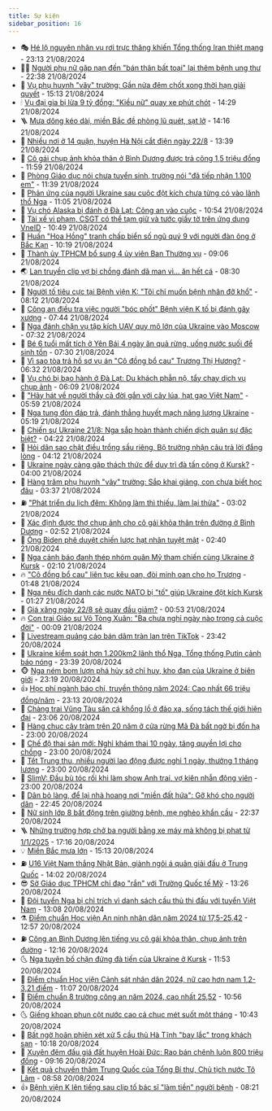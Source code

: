 ```yaml
---
title: Sự kiện
sidebar_position: 16
---
```


<!-- dantri-su-kien:START -->
- 🎭 [Hé lộ nguyên nhân vụ rơi trực thăng khiến Tổng thống Iran thiệt mạng](https://dantri.com.vn/the-gioi/he-lo-nguyen-nhan-vu-roi-truc-thang-khien-tong-thong-iran-thiet-mang-20240822054457999.htm) - 23:13 21/08/2024
- 👨‍🏫 [Người phụ nữ gặp nạn đến &quot;bán thân bất toại&quot; lại thêm bệnh ung thư](https://dantri.com.vn/tam-long-nhan-ai/nguoi-phu-nu-gap-nan-den-ban-than-bat-toai-lai-them-benh-ung-thu-20240813143501654.htm) - 22:38 21/08/2024
- 🌮 [Vụ phụ huynh &quot;vây&quot; trường: Gần nửa đêm chốt xong thời hạn giải quyết](https://dantri.com.vn/giao-duc/vu-phu-huynh-vay-truong-gan-nua-dem-chot-xong-thoi-han-giai-quyet-20240821215801538.htm) - 15:13 21/08/2024
- 🕯 [Vụ đại gia bị lừa 9 tỷ đồng: &quot;Kiều nữ&quot; quay xe phút chót](https://dantri.com.vn/phap-luat/vu-dai-gia-bi-lua-9-ty-dong-kieu-nu-quay-xe-phut-chot-20240821141857293.htm) - 14:29 21/08/2024
- 🪜 [Mưa dông kéo dài, miền Bắc đề phòng lũ quét, sạt lở](https://dantri.com.vn/xa-hoi/mua-dong-keo-dai-mien-bac-de-phong-lu-quet-sat-lo-20240821210242596.htm) - 14:16 21/08/2024
- 🐘 [Nhiều nơi ở 14 quận, huyện Hà Nội cắt điện ngày 22/8](https://dantri.com.vn/kinh-doanh/nhieu-noi-o-14-quan-huyen-ha-noi-cat-dien-ngay-228-20240821201138071.htm) - 13:39 21/08/2024
- 🤔 [Cô gái chụp ảnh khỏa thân ở Bình Dương được trả công 1,5 triệu đồng](https://dantri.com.vn/xa-hoi/co-gai-chup-anh-khoa-than-o-binh-duong-duoc-tra-cong-15-trieu-dong-20240821185041514.htm) - 11:59 21/08/2024
- 🧠 [Phòng Giáo dục nói chưa tuyển sinh, trường nói &quot;đã tiếp nhận 1.100 em&quot;](https://dantri.com.vn/giao-duc/phong-giao-duc-noi-chua-tuyen-sinh-truong-noi-da-tiep-nhan-1100-em-20240821182759465.htm) - 11:39 21/08/2024
- 📝 [Phản ứng của người Ukraine sau cuộc đột kích chưa từng có vào lãnh thổ Nga](https://dantri.com.vn/the-gioi/phan-ung-cua-nguoi-ukraine-sau-cuoc-dot-kich-chua-tung-co-vao-lanh-tho-nga-20240821161309232.htm) - 11:05 21/08/2024
- 🦏 [Vụ chó Alaska bị đánh ở Đà Lạt: Công an vào cuộc](https://dantri.com.vn/du-lich/vu-cho-alaska-bi-danh-o-da-lat-cong-an-vao-cuoc-20240821173514183.htm) - 10:54 21/08/2024
- 🥰 [Tài xế vi phạm, CSGT có thể tạm giữ và tước giấy tờ trên ứng dụng VneID](https://dantri.com.vn/xa-hoi/tai-xe-vi-pham-csgt-co-the-tam-giu-va-tuoc-giay-to-tren-ung-dung-vneid-20240821172011592.htm) - 10:49 21/08/2024
- 🤗 [Huấn &quot;Hoa Hồng&quot; tranh chấp biển số ngũ quý 9 với người đàn ông ở Bắc Kạn](https://dantri.com.vn/xa-hoi/huan-hoa-hong-tranh-chap-bien-so-ngu-quy-9-voi-nguoi-dan-ong-o-bac-kan-20240821171035065.htm) - 10:19 21/08/2024
- 🌈 [Thành ủy TPHCM bổ sung 4 ủy viên Ban Thường vụ](https://dantri.com.vn/xa-hoi/thanh-uy-tphcm-bo-sung-4-uy-vien-ban-thuong-vu-20240821155616419.htm) - 09:06 21/08/2024
- 🌏 [Lan truyền clip vợ bị chồng đánh dã man vì... ăn hết cá](https://dantri.com.vn/an-sinh/lan-truyen-clip-vo-bi-chong-danh-da-man-vi-an-het-ca-20240821150928688.htm) - 08:30 21/08/2024
- 💄 [Người tố tiêu cực tại Bệnh viện K: &quot;Tôi chỉ muốn bệnh nhân đỡ khổ&quot;](https://dantri.com.vn/suc-khoe/nguoi-to-tieu-cuc-tai-benh-vien-k-toi-chi-muon-benh-nhan-do-kho-20240821120738228.htm) - 08:12 21/08/2024
- 👺 [Công an điều tra việc người &quot;bóc phốt&quot; Bệnh viện K tố bị đánh gãy xương](https://dantri.com.vn/phap-luat/cong-an-dieu-tra-viec-nguoi-boc-phot-benh-vien-k-to-bi-danh-gay-xuong-20240821143244153.htm) - 07:44 21/08/2024
- 👹 [Nga đánh chặn vụ tập kích UAV quy mô lớn của Ukraine vào Moscow](https://dantri.com.vn/the-gioi/nga-danh-chan-vu-tap-kich-uav-quy-mo-lon-cua-ukraine-vao-moscow-20240821142737885.htm) - 07:32 21/08/2024
- 🌊 [Bé 6 tuổi mất tích ở Yên Bái 4 ngày ăn quả rừng, uống nước suối để sinh tồn](https://dantri.com.vn/xa-hoi/be-6-tuoi-mat-tich-o-yen-bai-4-ngay-an-qua-rung-uong-nuoc-suoi-de-sinh-ton-20240821141822424.htm) - 07:30 21/08/2024
- 🤠 [Vì sao tòa trả hồ sơ vụ án &quot;Cô đồng bổ cau&quot; Trương Thị Hương?](https://dantri.com.vn/phap-luat/vi-sao-toa-tra-ho-so-vu-an-co-dong-bo-cau-truong-thi-huong-20240821132435671.htm) - 06:32 21/08/2024
- 🎊 [Vụ chó bị bạo hành ở Đà Lạt: Du khách phẫn nộ, tẩy chay dịch vụ chụp ảnh](https://dantri.com.vn/du-lich/vu-cho-bi-bao-hanh-o-da-lat-du-khach-phan-no-tay-chay-dich-vu-chup-anh-20240821130214527.htm) - 06:09 21/08/2024
- 🐘 [&quot;Hãy hát về người thầy cả đời gắn với cây lúa, hạt gạo Việt Nam&quot;](https://dantri.com.vn/xa-hoi/hay-hat-ve-nguoi-thay-ca-doi-gan-voi-cay-lua-hat-gao-viet-nam-20240821121330808.htm) - 05:59 21/08/2024
- 💂 [Nga tung đòn đáp trả, đánh thẳng huyết mạch năng lượng Ukraine](https://dantri.com.vn/the-gioi/nga-tung-don-dap-tra-danh-thang-huyet-mach-nang-luong-ukraine-20240821114201749.htm) - 05:19 21/08/2024
- 👹 [Chiến sự Ukraine 21/8: Nga sắp hoàn thành chiến dịch quân sự đặc biệt?](https://dantri.com.vn/the-gioi/chien-su-ukraine-218-nga-sap-hoan-thanh-chien-dich-quan-su-dac-biet-20240821112048168.htm) - 04:22 21/08/2024
- 🦒 [Hỏi dân sao chặt điều trồng sầu riêng, Bộ trưởng nhận câu trả lời đắng lòng](https://dantri.com.vn/xa-hoi/hoi-dan-sao-chat-dieu-trong-sau-rieng-bo-truong-nhan-cau-tra-loi-dang-long-20240821110442231.htm) - 04:12 21/08/2024
- 🗽 [Ukraine ngày càng gặp thách thức để duy trì đà tấn công ở Kursk?](https://dantri.com.vn/the-gioi/ukraine-ngay-cang-gap-thach-thuc-de-duy-tri-da-tan-cong-o-kursk-20240821101149852.htm) - 04:00 21/08/2024
- 💄 [Hàng trăm phụ huynh &quot;vây&quot; trường: Sắp khai giảng, con chưa biết học đâu](https://dantri.com.vn/giao-duc/hang-tram-phu-huynh-vay-truong-sap-khai-giang-con-chua-biet-hoc-dau-20240821095934966.htm) - 03:37 21/08/2024
- ⛽️ [&quot;Phát triển du lịch đêm: Không làm thì thiếu, làm lại thừa&quot;](https://dantri.com.vn/xa-hoi/phat-trien-du-lich-dem-khong-lam-thi-thieu-lam-lai-thua-20240821081648411.htm) - 03:02 21/08/2024
- 🥷 [Xác định được thợ chụp ảnh cho cô gái khỏa thân trên đường ở Bình Dương](https://dantri.com.vn/xa-hoi/xac-dinh-duoc-tho-chup-anh-cho-co-gai-khoa-than-tren-duong-o-binh-duong-20240821093903358.htm) - 02:52 21/08/2024
- 🤖 [Ông Biden phê duyệt chiến lược hạt nhân tuyệt mật](https://dantri.com.vn/the-gioi/ong-biden-phe-duyet-chien-luoc-hat-nhan-tuyet-mat-20240821092146878.htm) - 02:40 21/08/2024
- 🌊 [Nga cảnh báo đanh thép nhóm quân Mỹ tham chiến cùng Ukraine ở Kursk](https://dantri.com.vn/the-gioi/nga-canh-bao-danh-thep-nhom-quan-my-tham-chien-cung-ukraine-o-kursk-20240821081352242.htm) - 02:10 21/08/2024
- 🔥 [&quot;Cô đồng bổ cau&quot; liên tục kêu oan, đòi minh oan cho họ Trương](https://dantri.com.vn/phap-luat/co-dong-bo-cau-lien-tuc-keu-oan-doi-minh-oan-cho-ho-truong-20240821061018671.htm) - 01:48 21/08/2024
- 🦏 [Nga nêu đích danh các nước NATO bị &quot;tố&quot; giúp Ukraine đột kích Kursk](https://dantri.com.vn/the-gioi/nga-neu-dich-danh-cac-nuoc-nato-bi-to-giup-ukraine-dot-kich-kursk-20240821073637583.htm) - 01:27 21/08/2024
- 🐘 [Giá xăng ngày 22/8 sẽ quay đầu giảm?](https://dantri.com.vn/kinh-doanh/gia-xang-ngay-228-se-quay-dau-giam-20240821074522767.htm) - 00:53 21/08/2024
- 🔥 [Con trai Giáo sư Võ Tòng Xuân: &quot;Ba chưa nghỉ ngày nào trong cả cuộc đời&quot;](https://dantri.com.vn/xa-hoi/con-trai-giao-su-vo-tong-xuan-ba-chua-nghi-ngay-nao-trong-ca-cuoc-doi-20240820220847337.htm) - 00:09 21/08/2024
- 💼 [Livestream quảng cáo bán dâm tràn lan trên TikTok](https://dantri.com.vn/suc-manh-so/livestream-quang-cao-ban-dam-tran-lan-tren-tiktok-20240820235959488.htm) - 23:42 20/08/2024
- 🚀 [Ukraine kiểm soát hơn 1.200km2 lãnh thổ Nga, Tổng thống Putin cảnh báo nóng](https://dantri.com.vn/the-gioi/ukraine-kiem-soat-hon-1200km2-lanh-tho-nga-tong-thong-putin-canh-bao-nong-20240821062508078.htm) - 23:39 20/08/2024
- 🐵 [Nga ném bom lượn phá hủy sở chỉ huy, kho đạn của Ukraine ở biên giới](https://dantri.com.vn/the-gioi/nga-nem-bom-luon-pha-huy-so-chi-huy-kho-dan-cua-ukraine-o-bien-gioi-20240820223707393.htm) - 23:19 20/08/2024
- 👍 [Học phí ngành báo chí, truyền thông năm 2024: Cao nhất 66 triệu đồng/năm](https://dantri.com.vn/giao-duc/hoc-phi-nganh-bao-chi-truyen-thong-nam-2024-cao-nhat-66-trieu-dongnam-20240820203459751.htm) - 23:13 20/08/2024
- 🚦 [Chàng trai Vũng Tàu săn cá khổng lồ ở đảo xa, sống tách thế giới hiện đại](https://dantri.com.vn/du-lich/chang-trai-vung-tau-san-ca-khong-lo-o-dao-xa-song-tach-the-gioi-hien-dai-20240818213504367.htm) - 23:06 20/08/2024
- 🥸 [Hàng chục cây tràm trên 20 năm ở cửa rừng Mã Đà bất ngờ bị đốn hạ](https://dantri.com.vn/xa-hoi/hang-chuc-cay-tram-tren-20-nam-o-cua-rung-ma-da-bat-ngo-bi-don-ha-20240820151700551.htm) - 23:00 20/08/2024
- 🥷 [Chế độ thai sản mới: Nghỉ khám thai 10 ngày, tăng quyền lợi cho chồng](https://dantri.com.vn/an-sinh/che-do-thai-san-moi-nghi-kham-thai-10-ngay-tang-quyen-loi-cho-chong-20240820114915227.htm) - 23:00 20/08/2024
- 🤡 [Tết Trung thu, nhiều người lao động được nghỉ 1 ngày, thưởng 1 tháng lương](https://dantri.com.vn/lao-dong-viec-lam/tet-trung-thu-nhieu-nguoi-lao-dong-duoc-nghi-1-ngay-thuong-1-thang-luong-20240820105543573.htm) - 23:00 20/08/2024
- 🥳 [SlimV: Đầu bù tóc rối khi làm show Anh trai, vợ kiên nhẫn động viên](https://dantri.com.vn/giai-tri/slimv-dau-bu-toc-roi-khi-lam-show-anh-trai-vo-kien-nhan-dong-vien-20240818185727665.htm) - 23:00 20/08/2024
- 🤩 [Dân bỏ làng, để lại nhà hoang nơi &quot;miền đất hứa&quot;: Gỡ khó cho người dân](https://dantri.com.vn/an-sinh/dan-bo-lang-de-lai-nha-hoang-noi-mien-dat-hua-go-kho-cho-nguoi-dan-20240820145045658.htm) - 22:45 20/08/2024
- 🎡 [Nữ sinh lớp 8 bất động trên giường bệnh, mẹ nghèo khẩn cầu](https://dantri.com.vn/tam-long-nhan-ai/nu-sinh-lop-8-bat-dong-tren-giuong-benh-me-ngheo-khan-cau-20240820004537968.htm) - 22:37 20/08/2024
- 🪜 [Những trường hợp chở ba người bằng xe máy mà không bị phạt từ 1/1/2025](https://dantri.com.vn/o-to-xe-may/nhung-truong-hop-cho-ba-nguoi-bang-xe-may-ma-khong-bi-phat-tu-112025-20240820232135702.htm) - 17:16 20/08/2024
- 💡 [Miền Bắc mưa lớn](https://dantri.com.vn/xa-hoi/mien-bac-mua-lon-20240820220346332.htm) - 15:13 20/08/2024
- ⛽️ [U16 Việt Nam thắng Nhật Bản, giành ngôi á quân giải đấu ở Trung Quốc](https://dantri.com.vn/the-thao/u16-viet-nam-thang-nhat-ban-gianh-ngoi-a-quan-giai-dau-o-trung-quoc-20240820210150962.htm) - 14:02 20/08/2024
- 😎 [Sở Giáo dục TPHCM chỉ đạo &quot;rắn&quot; với Trường Quốc tế Mỹ](https://dantri.com.vn/giao-duc/so-giao-duc-tphcm-chi-dao-ran-voi-truong-quoc-te-my-20240820200338500.htm) - 13:26 20/08/2024
- 🗽 [Đội tuyển Nga bị chỉ trích vì danh sách cầu thủ thi đấu với tuyển Việt Nam](https://dantri.com.vn/the-thao/doi-tuyen-nga-bi-chi-trich-vi-danh-sach-cau-thu-thi-dau-voi-tuyen-viet-nam-20240820200815851.htm) - 13:08 20/08/2024
- ⚗️ [Điểm chuẩn Học viện An ninh nhân dân năm 2024 từ 17,5-25,42](https://dantri.com.vn/giao-duc/diem-chuan-hoc-vien-an-ninh-nhan-dan-nam-2024-tu-175-2542-20240818093905506.htm) - 12:57 20/08/2024
- ⛽️ [Công an Bình Dương lên tiếng vụ cô gái khỏa thân, chụp ảnh trên đường](https://dantri.com.vn/xa-hoi/cong-an-binh-duong-len-tieng-vu-co-gai-khoa-than-chup-anh-tren-duong-20240820184701312.htm) - 12:16 20/08/2024
- 🌜 [Nga tuyên bố chặn đứng đà tiến của Ukraine ở Kursk](https://dantri.com.vn/the-gioi/nga-tuyen-bo-chan-dung-da-tien-cua-ukraine-o-kursk-20240820185325584.htm) - 11:53 20/08/2024
- 🦩 [Điểm chuẩn Học viện Cảnh sát nhân dân 2024, nữ cao hơn nam 1,2-3,21 điểm](https://dantri.com.vn/giao-duc/diem-chuan-hoc-vien-canh-sat-nhan-dan-2024-nu-cao-hon-nam-12-321-diem-20240818093058956.htm) - 11:07 20/08/2024
- 🦒 [Điểm chuẩn 8 trường công an năm 2024, cao nhất 25,52](https://dantri.com.vn/giao-duc/diem-chuan-8-truong-cong-an-nam-2024-cao-nhat-2552-20240818095841711.htm) - 10:56 20/08/2024
- 🌜 [Giếng khoan phun cột nước cao cả chục mét suốt một tháng](https://dantri.com.vn/xa-hoi/gieng-khoan-phun-cot-nuoc-cao-ca-chuc-met-suot-mot-thang-20240820154651137.htm) - 10:43 20/08/2024
- 🐎 [Bất ngờ hoãn phiên xét xử 5 cầu thủ Hà Tĩnh &quot;bay lắc&quot; trong khách sạn](https://dantri.com.vn/phap-luat/bat-ngo-hoan-phien-xet-xu-5-cau-thu-ha-tinh-bay-lac-trong-khach-san-20240820162230626.htm) - 10:18 20/08/2024
- 🌋 [Xuyên đêm đấu giá đất huyện Hoài Đức: Rao bán chênh luôn 800 triệu đồng](https://dantri.com.vn/bat-dong-san/xuyen-dem-dau-gia-dat-huyen-hoai-duc-rao-ban-chenh-luon-800-trieu-dong-20240820143501721.htm) - 09:16 20/08/2024
- 🧰 [Kết quả chuyến thăm Trung Quốc của Tổng Bí thư, Chủ tịch nước Tô Lâm](https://dantri.com.vn/xa-hoi/ket-qua-chuyen-tham-trung-quoc-cua-tong-bi-thu-chu-tich-nuoc-to-lam-20240820153013165.htm) - 08:58 20/08/2024
- 👍 [Bệnh viện K lên tiếng sau clip tố bác sĩ &quot;làm tiền&quot; người bệnh](https://dantri.com.vn/suc-khoe/benh-vien-k-len-tieng-sau-clip-to-bac-si-lam-tien-nguoi-benh-20240820150458456.htm) - 08:21 20/08/2024<!-- dantri-su-kien:END -->
